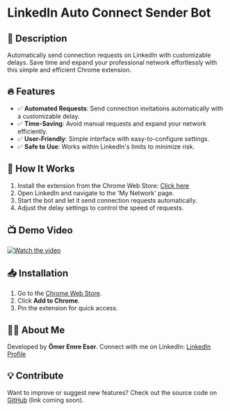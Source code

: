 # LinkedIn Auto Connect Sender Bot

## 🚀 Description
Automatically send connection requests on LinkedIn with customizable delays. Save time and expand your professional network effortlessly with this simple and efficient Chrome extension.

## 🔥 Features
- ✅ **Automated Requests**: Send connection invitations automatically with a customizable delay.
- ✅ **Time-Saving**: Avoid manual requests and expand your network efficiently.
- ✅ **User-Friendly**: Simple interface with easy-to-configure settings.
- ✅ **Safe to Use**: Works within LinkedIn's limits to minimize risk.

## 🎯 How It Works
1. Install the extension from the Chrome Web Store: [Click here](https://chromewebstore.google.com/detail/linkedin-auto-connect-sen/ijpdpkdbkgmjhcfpffbkjfiibdapbhik?hl=en)
2. Open LinkedIn and navigate to the 'My Network' page.
3. Start the bot and let it send connection requests automatically.
4. Adjust the delay settings to control the speed of requests.

## 📺 Demo Video
[![Watch the video](https://img.youtube.com/vi/qf2goN7ccxg/0.jpg)](https://www.youtube.com/watch?v=qf2goN7ccxg)

## 📥 Installation
1. Go to the [Chrome Web Store](https://chromewebstore.google.com/detail/linkedin-auto-connect-sen/ijpdpkdbkgmjhcfpffbkjfiibdapbhik?hl=en).
2. Click **Add to Chrome**.
3. Pin the extension for quick access.

## 👨‍💻 About Me
Developed by **Ömer Emre Eser**. Connect with me on LinkedIn: [LinkedIn Profile](https://www.linkedin.com/in/omer-emre-eser/)

## 💡 Contribute
Want to improve or suggest new features? Check out the source code on [GitHub](#) (link coming soon).
